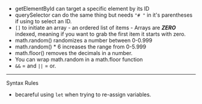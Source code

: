 - getElementById can target a specific element by its ID
- querySelector can do the same thing but needs `"# "` in it's parentheses if using to select an ID.
- `[]` to initiate an array - an ordered list of items - Arrays are <strong><em>ZERO</em></strong> indexed, meaning if you want to grab the first item it starts with zero.
- math.random() randomizes a number between 0-0.999
- math.random() * 6 increases the range from 0-5.999
- math.floor() removes the decimals in a number.
- You can wrap math.random in a math.floor function
- `&&` = and `||` = or.

----------------
Syntax Rules
- becareful using `let` when trying to re-assign variables.